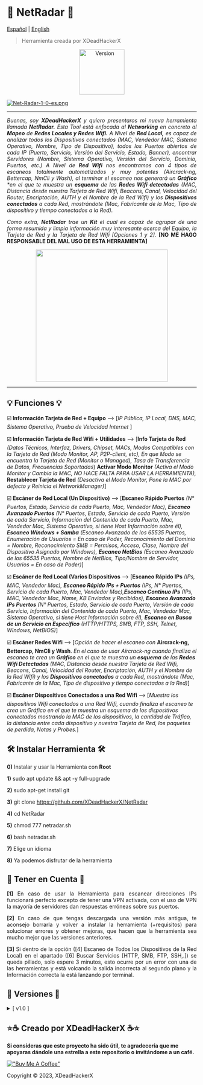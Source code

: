 # 🔭 NetRadar 🔭

[Español](https://github.com/XDeadHackerX/NetRadar/blob/main/README.md) | [English](https://github.com/XDeadHackerX/NetRadar/blob/main/README-English.md)

> Herramienta creada por XDeadHackerX

<p align="center"><img width="120px" alt="Version" src="https://img.shields.io/badge/version-1.0-white.svg?style=for-the-badge"/></p>

[![Net-Radar-1-0-es.png](https://i.postimg.cc/xTBFyHz3/Net-Radar-1-0-es.png)](https://postimg.cc/ZCFcJWjW)

---

<p align="justify"><i>Buenas, soy <strong>XDeadHackerX</strong> y quiero presentaros mi nueva herramienta llamada <strong>NetRadar.</strong> Esta Tool está enfocada al <strong>Networking</strong> en concreto al <strong>Mapeo</strong> de <strong>Redes Locales y Redes Wifi.</strong> A Nivel de <strong>Red Local,</strong> es capaz de analizar todos los Dispositivos conectados (MAC, Vendedor MAC, Sistema Operativo, Nombre, Tipo de Dispositivo), todos los Puertos abiertos de cada IP (Puerto, Servicio, Versión del Servicio, Estado, Banner), encontrar Servidores (Nombre, Sistema Operativo, Versión del Servicio, Dominio, Puertos, etc.) A Nivel de <strong>Red Wifi</strong> nos encontramos con 4 tipos de escaneos totalmente automatizados y muy potentes (Aircrack-ng, Bettercap, NmCli y Wash), al terminar el escaneo nos generará un <strong>Gráfico</strong> *en el que te muestra un <strong>esquema</strong> de las <strong>Redes Wifi detectadas</strong> (MAC, Distancia desde nuestra Tarjeta de Red Wifi, Beacons, Canal, Velocidad del Router, Encriptación, AUTH y el Nombre de la Red Wifi) y los <strong>Dispositivos conectados</strong> a cada Red, mostrándote (Mac, Fabricante de la Mac, Tipo de dispositivo y tiempo conectados a la Red).</i></p>

<p align="justify"><i>Como extra, <strong>NetRadar</strong> trae un <strong>Kit</strong> el cual es capaz de agrupar de una forma resumida y limpia información muy interesante acerca del Equipo, la Tarjeta de Red y la Tarjeta de Red Wifi [Opciones 1 y 2].</i> <strong>[NO ME HAGO RESPONSABLE DEL MAL USO DE ESTA HERRAMIENTA]</strong></p>

<p align="center"><img src=https://i.postimg.cc/D0Vbpjfg/wifi1.gif width="350px"/></p>

---

## 💡 Funciones 💡

:ballot_box_with_check: **Información Tarjeta de Red + Equipo** --> [*IP Pública, IP Local, DNS, MAC, Sistema Operativo, Prueba de Velocidad Internet* ]

:ballot_box_with_check: **Información Tarjeta de Red Wifi + Utilidades** --> [**Info Tarjeta de Red** *(Datos Técnicos, Interfaz, Drivers, Chipset, MACs, Modos Compatibles con la Tarjeta de Red (Modo Monitor, AP, P2P-client, etc), En que Modo se encuentra la Tarjeta de Red (Monitor o Managed), Tasa de Transferencia de Datos, Frecuencias Soportadas*) **Activar Modo Monitor** *(Activa el Modo Monitor y Cambia la MAC, NO HACE FALTA PARA USAR LA HERRAMIENTA),* **Restablecer Tarjeta de Red** *(Desactiva el Modo Monitor, Pone la MAC por defecto y Reinicia el NetworkManager)*]

:ballot_box_with_check: **Escáner de Red Local (Un Dispositivo)** --> [**Escaneo Rápido Puertos** *(N° Puertos, Estado, Servicio de cada Puerto, Mac, Vendedor Mac), **Escaneo Avanzado Puertos** (N° Puertos, Estado, Servicio de cada Puerto, Versión de cada Servicio, Información del Contenido de cada Puerto, Mac, Vendedor Mac, Sistema Operativo, si tiene Host Información sobre él), **Escaneo Windows + Samba** (Escaneo Avanzado de los 65535 Puertos, Enumeración de Usuarios = En caso de Poder, Reconocimiento del Dominio = Nombre, Reconocimiento SMB = Permisos, Acceso, Clase, Nombre del Dispositivo Asignado por Windows), **Escaneo NetBios** (Escaneo Avanzado de los 65535 Puertos, Nombre de NetBios, Tipo/Nombre de Servidor, Usuarios = En caso de Poder)*]

:ballot_box_with_check: **Escáner de Red Local (Varios Dispositivos** --> [**Escaneo Rápido IPs** *(IPs, MAC, Vendedor Mac), **Escaneo Rápido IPs + Puertos** (IPs, N° Puertos, Servicio de cada Puerto, Mac, Vendedor Mac),**Escaneo Continuo IPs** (IPs, MAC, Vendedor Mac, Name, KB Enviados y Recibidos), **Escaneo Avanzado IPs Puertos** (N° Puertos, Estado, Servicio de cada Puerto, Versión de cada Servicio, Información del Contenido de cada Puerto, Mac, Vendedor Mac, Sistema Operativo, si tiene Host Información sobre él), **Escaneo en Busca de un Servicio en Específico** (HTTP/HTTPS, SMB, FTP, SSH, Telnet, Windows, NetBIOS)*]

:ballot_box_with_check: **Escáner Redes Wifi** --> [*Opción de hacer el escaneo con* **Aircrack-ng, Bettercap, NmCli y Wash**. *En el caso de usar Aircrack-ng cuando finaliza el escaneo te crea un **Gráfico** en el que te muestra un **esquema** de las **Redes Wifi Detectadas** (MAC, Distancia desde nuestra Tarjeta de Red Wifi, Beacons, Canal, Velocidad del Router, Encriptación, AUTH y el Nombre de la Red Wifi) y los **Dispositivos conectados** a cada Red, mostrándote (Mac, Fabricante de la Mac, Tipo de dispositivo y tiempo conectados a la Red)*]

:ballot_box_with_check: **Escáner Dispositivos Conectados a una Red Wifi** --> [*Muestra los dispositivos Wifi conectados a una Red Wifi, cuando finaliza el escaneo te crea un Gráfico en el que te muestra un esquema de los dispositivos conectados mostrando la MAC de los dispositivos, la cantidad de Tráfico, la distancia entre cada dispositivo y nuestra Tarjeta de Red, los paquetes de perdida, Notas y Probes.*]

## 🛠 Instalar Herramienta 🛠

**0)** Instalar y usar la Herramienta con **Root**

**1)** sudo apt update && apt -y full-upgrade

**2)** sudo apt-get install git

**3)** git clone https://github.com/XDeadHackerX/NetRadar

**4)** cd NetRadar

**5)** chmod 777 netradar.sh

**6)** bash netradar.sh

**7)** Elige un idioma

**8)** Ya podemos disfrutar de la herramienta

## 🎲 Tener en Cuenta 🎲

<p align="justify"><strong>[1]</strong> En caso de usar la Herramienta para escanear direcciones IPs funcionará perfecto excepto de tener una VPN activada, con el uso de VPN la mayoría de servidores dan respuestas erróneas sobre sus puertos.</p>

<p align="justify"><strong>[2]</strong> En caso de que tengas descargada una versión más antigua, te aconsejo borrarla y volver a instalar la herramienta (+requisitos) para solucionar errores y obtener mejoras, que hacen que la herramienta sea mucho mejor que las versiones anteriores.</p>

<p align="justify"><strong>[3]</strong> Si dentro de la opción ([4] Escaneo de Todos los Dispositivos de la Red Local) en el apartado ([6] Buscar Servicios [HTTP, SMB, FTP, SSH,.]) se queda pillado, solo espere 3 minutos, esto ocurre por un error con una de las herramientas y está volcando la salida incorrecta al segundo plano y la Información correcta la está lanzando por terminal.</p>

## 🔎 Versiones 🔎

<details>
  <summary>[ v1.0 ]</summary>
  <p align="justify">[#] Versión Original.</p>
</details>

## ⭐☕ Creado por XDeadHackerX ☕⭐

**Si consideras que este proyecto ha sido útil, te agradecería que me apoyaras dándole una estrella a este repositorio o invitándome a un café.**

[!["Buy Me A Coffee"](https://www.buymeacoffee.com/assets/img/custom_images/orange_img.png)](https://www.buymeacoffee.com/XDeadHackerX)

Copyright © 2023, XDeadHackerX
